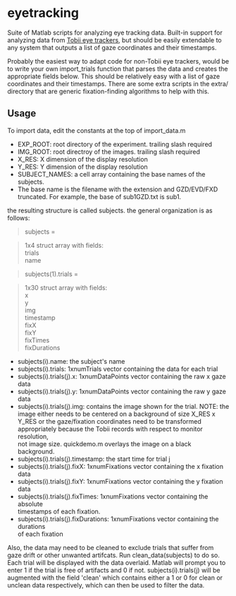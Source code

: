 eyetracking
===========
Suite of Matlab scripts for analyzing eye tracking data. Built-in support for analyzing data from [Tobii eye trackers](http://www.tobii.com/), 
but should be easily extendable to any system that outputs a list of gaze coordinates and their timestamps.

Probably the easiest way to adapt code for non-Tobii eye trackers, would be to write your own import_trials
function that parses the data and creates the appropriate fields below. This should be relatively 
easy with a list of gaze coordinates and their timestamps. There are some extra scripts in the
extra/ directory that are generic fixation-finding algorithms to help with this.


Usage
----
To import data, edit the constants at the top of import_data.m

* EXP_ROOT: root directory of the experiment. trailing slash required
* IMG_ROOT: root directroy of the images. trailing slash required
* X_RES: X dimension of the display resolution
* Y_RES: Y dimension of the display resolution
* SUBJECT_NAMES: a cell array containing the base names of the subjects. 
* The base name is the filename with the extension and GZD/EVD/FXD truncated. For example, the base of sub1GZD.txt 
is sub1.

the resulting structure is called subjects. the general organization is as follows:

 > subjects = 
 
 > 1x4 struct array with fields:  
 >    trials  
 >    name  

 > subjects(1).trials = 
 
 > 1x30 struct array with fields:  
 >     x  
 >     y  
 >     img  
 >     timestamp  
 >     fixX  
 >     fixY  
 >     fixTimes  
 >    fixDurations  

* subjects(i).name: the subject's name  
* subjects(i).trials: 1xnumTrials vector containing the data for each trial  
* subjects(i).trials(j).x: 1xnumDataPoints vector containing the raw x gaze data  
* subjects(i).trials(j).y: 1xnumDataPoints vector containing the raw y gaze data  
* subjects(i).trials(j).img: contains the image shown for the trial. NOTE: the  
	image either needs to be centered on a background of size X_RES x  
	Y_RES or the gaze/fixation coordinates need to be transformed  
	appropriately because the Tobii records with respect to monitor resolution,  
	not image size. quickdemo.m overlays the image on a black background.  
* subjects(i).trials(j).timestamp: the start time for trial j   
* subjects(i).trials(j).fixX: 1xnumFixations vector containing the x fixation data  
* subjects(i).trials(j).fixY: 1xnumFixations vector containing the y fixation data  
* subjects(i).trials(j).fixTimes: 1xnumFixations vector containing the absolute   
	timestamps of each fixation.  
* subjects(i).trials(j).fixDurations: 1xnumFixations vector containing the durations   
	of each fixation  

Also, the data may need to be cleaned to exclude trials that suffer from gaze drift or other
unwanted artifcats. Run clean_data(subjects) to do so. Each trial will be displayed with the data
overlaid. Matlab will prompt you to enter 1 if the trial is free of artifacts and 0 if not. 
subjects(i).trials(j) will be augmented with the field 'clean' which contains either a 1 or 0 for clean 
or unclean data respectively, which can then be used to filter the data.
